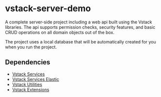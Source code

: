 # vstack-server-demo

A complete server-side project including a web api built using the Vstack libraries. The api supports permission checks, security features, and basic CRUD operations on all domain objects out of the box.

The project uses a local database that will be automatically created for you when you run the project.

## Dependencies

- [Vstack Services](https://github.com/vintage-software/vstack-services)
- [Vstack Services Elastic](https://github.com/vintage-software/vstack-services-elastic)
- [Vstack Utilities](https://github.com/vintage-software/vstack-utilities)
- [Vstack Extensions](https://github.com/vintage-software/vstack-extensions)
